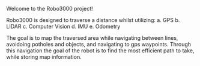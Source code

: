 Welcome to the Robo3000 project!

Robo3000 is designed to traverse a distance whilst utilizing:
                                                    a. GPS
                                                    b. LIDAR
                                                    c. Computer Vision
                                                    d. IMU
                                                    e. Odometry
                                                    
The goal is to map the traversed area while navigating between lines, avoidoing potholes and objects, and navigating to gps waypoints.
Through this navigation the goal of the robot is to find the most efficient path to take, while storing map information.
